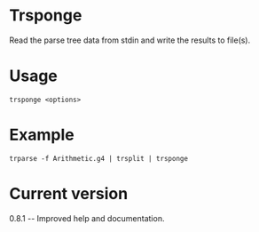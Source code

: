 # Trsponge

Read the parse tree data from stdin and write the
results to file(s).

# Usage

    trsponge <options>

# Example

    trparse -f Arithmetic.g4 | trsplit | trsponge

# Current version

0.8.1 -- Improved help and documentation.
